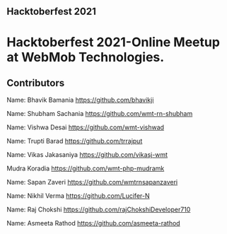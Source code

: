 ## Hacktoberfest 2021

# Hacktoberfest 2021-Online Meetup at WebMob Technologies.

## Contributors

Name: Bhavik Bamania
https://github.com/bhavikji

Name: Shubham Sachania
https://github.com/wmt-rn-shubham

Name: Vishwa Desai
https://github.com/wmt-vishwad

Name: Trupti Barad
https://github.com/trrajput

Name: Vikas Jakasaniya
https://github.com/vikasj-wmt

Mudra Koradia
https://github.com/wmt-php-mudramk

Name: Sapan Zaveri
https://github.com/wmtrnsapanzaveri

Name: Nikhil Verma
https://github.com/Lucifer-N

Name: Raj Chokshi
https://github.com/rajChokshiDeveloper710

Name: Asmeeta Rathod
https://github.com/asmeeta-rathod
